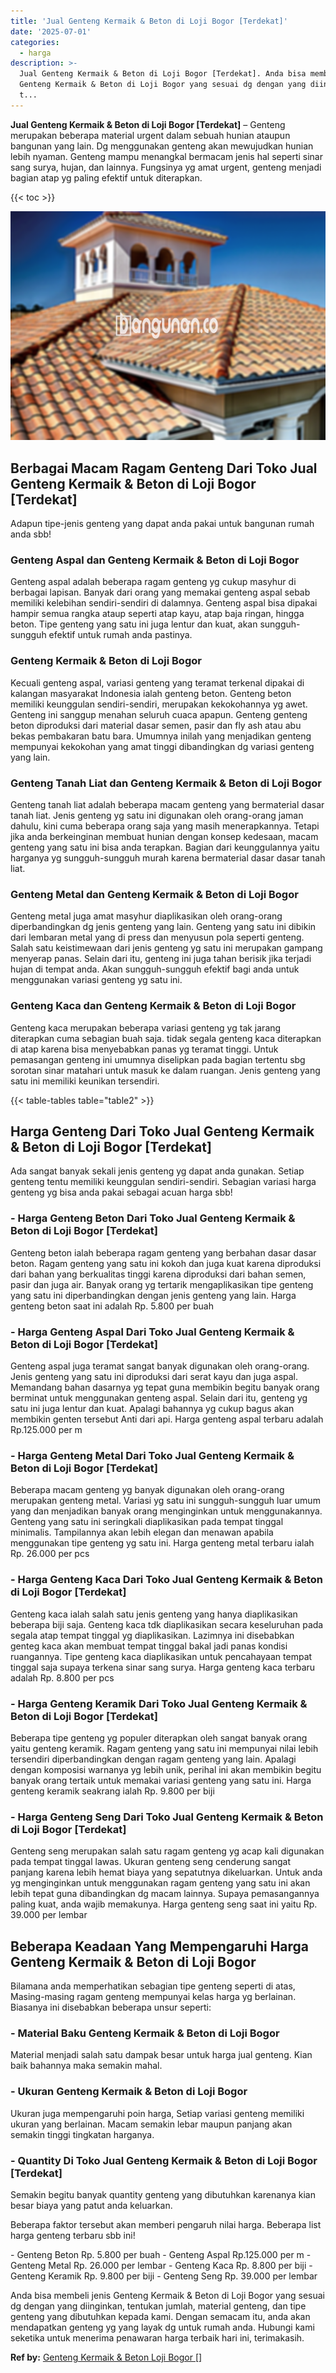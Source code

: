 ```yaml
---
title: 'Jual Genteng Kermaik & Beton di Loji Bogor [Terdekat]'
date: '2025-07-01'
categories:
  - harga
description: >-
  Jual Genteng Kermaik & Beton di Loji Bogor [Terdekat]. Anda bisa membeli jenis
  Genteng Kermaik & Beton di Loji Bogor yang sesuai dg dengan yang diinginkan,
  t...
---
```


**Jual Genteng Kermaik & Beton di Loji Bogor \[Terdekat\]** – Genteng merupakan beberapa material urgent dalam sebuah hunian ataupun bangunan yang lain. Dg menggunakan genteng akan mewujudkan hunian lebih nyaman. Genteng mampu menangkal bermacam jenis hal seperti sinar sang surya, hujan, dan lainnya. Fungsinya yg amat urgent, genteng menjadi bagian atap yg paling efektif untuk diterapkan.

{{< toc >}}

![Jual Genteng Kermaik & Beton di Loji Bogor [Terdekat]](/images/genteng-minimalis-murah10.png)

## Berbagai Macam Ragam Genteng Dari Toko Jual Genteng Kermaik & Beton di Loji Bogor \[Terdekat\]

Adapun tipe-jenis genteng yang dapat anda pakai untuk bangunan rumah anda sbb!

### Genteng Aspal dan Genteng Kermaik & Beton di Loji Bogor

Genteng aspal adalah beberapa ragam genteng yg cukup masyhur di berbagai lapisan. Banyak dari orang yang memakai genteng aspal sebab memiliki kelebihan sendiri-sendiri di dalamnya. Genteng aspal bisa dipakai hampir semua rangka ataup seperti atap kayu, atap baja ringan, hingga beton. Tipe genteng yang satu ini juga lentur dan kuat, akan sungguh-sungguh efektif untuk rumah anda pastinya.

### Genteng Kermaik & Beton di Loji Bogor

Kecuali genteng aspal, variasi genteng yang teramat terkenal dipakai di kalangan masyarakat Indonesia ialah genteng beton. Genteng beton memiliki keunggulan sendiri-sendiri, merupakan kekokohannya yg awet. Genteng ini sanggup menahan seluruh cuaca apapun. Genteng genteng beton diproduksi dari material dasar semen, pasir dan fly ash atau abu bekas pembakaran batu bara. Umumnya inilah yang menjadikan genteng mempunyai kekokohan yang amat tinggi dibandingkan dg variasi genteng yang lain.

### Genteng Tanah Liat dan Genteng Kermaik & Beton di Loji Bogor

Genteng tanah liat adalah beberapa macam genteng yang bermaterial dasar tanah liat. Jenis genteng yg satu ini digunakan oleh orang-orang jaman dahulu, kini cuma beberapa orang saja yang masih menerapkannya. Tetapi jika anda berkeinginan membuat hunian dengan konsep kedesaan, macam genteng yang satu ini bisa anda terapkan. Bagian dari keunggulannya yaitu harganya yg sungguh-sungguh murah karena bermaterial dasar dasar tanah liat.

### Genteng Metal dan Genteng Kermaik & Beton di Loji Bogor

Genteng metal juga amat masyhur diaplikasikan oleh orang-orang diperbandingkan dg jenis genteng yang lain. Genteng yang satu ini dibikin dari lembaran metal yang di press dan menyusun pola seperti genteng. Salah satu keistimewaan dari jenis genteng yg satu ini merupakan gampang menyerap panas. Selain dari itu, genteng ini juga tahan berisik jika terjadi hujan di tempat anda. Akan sungguh-sungguh efektif bagi anda untuk menggunakan variasi genteng yg satu ini.

### Genteng Kaca dan Genteng Kermaik & Beton di Loji Bogor

Genteng kaca merupakan beberapa variasi genteng yg tak jarang diterapkan cuma sebagian buah saja. tidak segala genteng kaca diterapkan di atap karena bisa menyebabkan panas yg teramat tinggi. Untuk pemasangan genteng ini umumnya diselipkan pada bagian tertentu sbg sorotan sinar matahari untuk masuk ke dalam ruangan. Jenis genteng yang satu ini memiliki keunikan tersendiri.

{{< table-tables table="table2" >}}

## Harga Genteng Dari Toko Jual Genteng Kermaik & Beton di Loji Bogor \[Terdekat\]

Ada sangat banyak sekali jenis genteng yg dapat anda gunakan. Setiap genteng tentu memiliki keunggulan sendiri-sendiri. Sebagian variasi harga genteng yg bisa anda pakai sebagai acuan harga sbb!

### \- Harga Genteng Beton Dari Toko Jual Genteng Kermaik & Beton di Loji Bogor \[Terdekat\]

Genteng beton ialah beberapa ragam genteng yang berbahan dasar dasar beton. Ragam genteng yang satu ini kokoh dan juga kuat karena diproduksi dari bahan yang berkualitas tinggi karena diproduksi dari bahan semen, pasir dan juga air. Banyak orang yg tertarik mengaplikasikan tipe genteng yang satu ini diperbandingkan dengan jenis genteng yang lain. Harga genteng beton saat ini adalah Rp. 5.800 per buah

### \- Harga Genteng Aspal Dari Toko Jual Genteng Kermaik & Beton di Loji Bogor \[Terdekat\]

Genteng aspal juga teramat sangat banyak digunakan oleh orang-orang. Jenis genteng yang satu ini diproduksi dari serat kayu dan juga aspal. Memandang bahan dasarnya yg tepat guna membikin begitu banyak orang berminat untuk menggunakan genteng aspal. Selain dari itu, genteng yg satu ini juga lentur dan kuat. Apalagi bahannya yg cukup bagus akan membikin genten tersebut Anti dari api. Harga genteng aspal terbaru adalah Rp.125.000 per m

### \- Harga Genteng Metal Dari Toko Jual Genteng Kermaik & Beton di Loji Bogor \[Terdekat\]

Beberapa macam genteng yg banyak digunakan oleh orang-orang merupakan genteng metal. Variasi yg satu ini sungguh-sungguh luar umum yang dan menjadikan banyak orang menginginkan untuk menggunakannya. Genteng yang satu ini seringkali diaplikasikan pada tempat tinggal minimalis. Tampilannya akan lebih elegan dan menawan apabila menggunakan tipe genteng yg satu ini. Harga genteng metal terbaru ialah Rp. 26.000 per pcs

### \- Harga Genteng Kaca Dari Toko Jual Genteng Kermaik & Beton di Loji Bogor \[Terdekat\]

Genteng kaca ialah salah satu jenis genteng yang hanya diaplikasikan beberapa biji saja. Genteng kaca tdk diaplikasikan secara keseluruhan pada segala atap tempat tinggal yg diaplikasikan. Lazimnya ini disebabkan genteg kaca akan membuat tempat tinggal bakal jadi panas kondisi ruangannya. Tipe genteng kaca diaplikasikan untuk pencahayaan tempat tinggal saja supaya terkena sinar sang surya. Harga genteng kaca terbaru adalah Rp. 8.800 per pcs

### \- Harga Genteng Keramik Dari Toko Jual Genteng Kermaik & Beton di Loji Bogor \[Terdekat\]

Beberapa tipe genteng yg populer diterapkan oleh sangat banyak orang yaitu genteng keramik. Ragam genteng yang satu ini mempunyai nilai lebih tersendiri diperbandingkan dengan ragam genteng yang lain. Apalagi dengan komposisi warnanya yg lebih unik, perihal ini akan membikin begitu banyak orang tertaik untuk memakai variasi genteng yang satu ini. Harga genteng keramik seakrang ialah Rp. 9.800 per biji

### \- Harga Genteng Seng Dari Toko Jual Genteng Kermaik & Beton di Loji Bogor \[Terdekat\]

Genteng seng merupakan salah satu ragam genteng yg acap kali digunakan pada tempat tinggal lawas. Ukuran genteng seng cenderung sangat panjang karena lebih hemat biaya yang sepatutnya dikeluarkan. Untuk anda yg menginginkan untuk menggunakan ragam genteng yang satu ini akan lebih tepat guna dibandingkan dg macam lainnya. Supaya pemasangannya paling kuat, anda wajib memakunya. Harga genteng seng saat ini yaitu Rp. 39.000 per lembar

## Beberapa Keadaan Yang Mempengaruhi Harga Genteng Kermaik & Beton di Loji Bogor

Bilamana anda memperhatikan sebagian tipe genteng seperti di atas, Masing-masing ragam genteng mempunyai kelas harga yg berlainan. Biasanya ini disebabkan beberapa unsur seperti:

### \- Material Baku Genteng Kermaik & Beton di Loji Bogor

Material menjadi salah satu dampak besar untuk harga jual genteng. Kian baik bahannya maka semakin mahal.

### \- Ukuran Genteng Kermaik & Beton di Loji Bogor

Ukuran juga mempengaruhi poin harga, Setiap variasi genteng memiliki ukuran yang berlainan. Macam semakin lebar maupun panjang akan semakin tinggi tingkatan harganya.

### \- Quantity Di Toko Jual Genteng Kermaik & Beton di Loji Bogor \[Terdekat\]

Semakin begitu banyak quantity genteng yang dibutuhkan karenanya kian besar biaya yang patut anda keluarkan.

Beberapa faktor tersebut akan memberi pengaruh nilai harga. Beberapa list harga genteng terbaru sbb ini!

\- Genteng Beton Rp. 5.800 per buah - Genteng Aspal Rp.125.000 per m - Genteng Metal Rp. 26.000 per lembar - Genteng Kaca Rp. 8.800 per biji - Genteng Keramik Rp. 9.800 per biji - Genteng Seng Rp. 39.000 per lembar

Anda bisa membeli jenis Genteng Kermaik & Beton di Loji Bogor yang sesuai dg dengan yang diinginkan, tentukan jumlah, material genteng, dan tipe genteng yang dibutuhkan kepada kami. Dengan semacam itu, anda akan mendapatkan genteng yg yang layak dg untuk rumah anda. Hubungi kami seketika untuk menerima penawaran harga terbaik hari ini, terimakasih.

**Ref by:**  [Genteng Kermaik & Beton  Loji Bogor []](https://id.wikipedia.org/wiki/Genteng)
